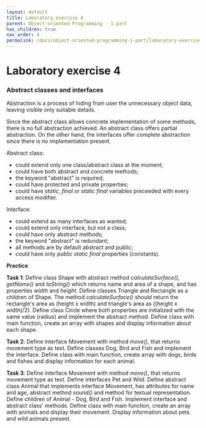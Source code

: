 ```yaml
---
layout: default
title: Laboratory exercise 4
parent: Object-oriented Programming - 1 part
has_children: true
nav_order: 4
permalink: /docs/object-oriented-programming-1-part/laboratory-exercise-4
---
```


# Laboratory exercise 4


### Abstract classes and interfaces

Abstraction is a process of hiding from user the unnecessary object data, leaving visible only suitable details.

Since the abstract class allows concrete implementation of some methods, there is no full abstraction achieved. An abstract class offers partial abstraction.
On the other hand, the interfaces offer complete abstraction since there is no implementation present.

Abstract class:

- could extend only one class/abstract class at the moment;
- could have both abstract and concrete methods;
- the keyword "abstract" is required;
- could have protected and private properties;
- could have *static*, *final* or *static final* variables preceeded with every access modifier.

Interface:

- could extend as many interfaces as wanted;
- could extend only interface, but not a class;
- could have only abstract methods;
- the keyword "abstract" is redundant;
- all methods are by default abstract and public;
- could have only *public static final* properties (constants).


**Practice**

**Task 1**: Define class Shape with abstract method *calculateSurface()*, *getName()* and *toString()* which returns name and area of a shape, and has properties *width* and *height*. Define classes Triangle and Rectangle as a children of Shape. The method *calculateSurface()* should return the rectangle's area as (height x width) and triangle's area as ((height x width)/2). Define class Circle where both properties are initialized with the same value (radius) and implement the abstract method. Define class with main function, create an array with shapes and display information about each shape.

**Task 2**: Define interface Movement with method *move()*, that returns movement type as text. Define classes Dog, Bird and Fish and implement the interface. Define class with main function, create array with dogs, birds and fishes and display information for each animal.

**Task 3**: 
Define interface Movement with method *move()*, that returns movement type as text.
Define interfaces Pet and Wild.
Define abstract class Animal that implements interface Movement, has attributes for name and age, abstract method *sound()* and method for textual representation.
Define children of Animal - Dog, Bird and Fish. Implement interface and abstract class' methods.
Define class with main function, create an array with animals and display their movement. Display information about pets and wild animals present.
